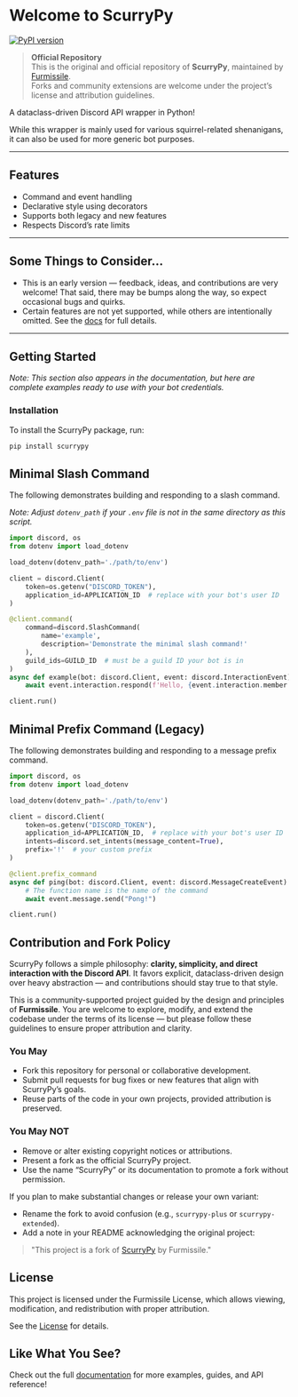 # __Welcome to ScurryPy__

[![PyPI version](https://badge.fury.io/py/scurrypy.svg)](https://badge.fury.io/py/scurrypy)

> **Official Repository**  
> This is the original and official repository of **ScurryPy**, maintained by [Furmissile](https://github.com/Furmissile).  
> Forks and community extensions are welcome under the project’s license and attribution guidelines.

A dataclass-driven Discord API wrapper in Python!

While this wrapper is mainly used for various squirrel-related shenanigans, it can also be used for more generic bot purposes.

---

## Features
* Command and event handling  
* Declarative style using decorators  
* Supports both legacy and new features  
* Respects Discord’s rate limits  

---

## Some Things to Consider...
* This is an early version — feedback, ideas, and contributions are very welcome! That said, there may be bumps along the way, so expect occasional bugs and quirks.  
* Certain features are not yet supported, while others are intentionally omitted. See the [docs](https://furmissile.github.io/scurrypy) for full details.  

---

## Getting Started
*Note: This section also appears in the documentation, but here are complete examples ready to use with your bot credentials.*

### Installation
To install the ScurryPy package, run:
```bash
pip install scurrypy
```

## Minimal Slash Command
The following demonstrates building and responding to a slash command.

*Note: Adjust `dotenv_path` if your `.env` file is not in the same directory as this script.*

```py
import discord, os
from dotenv import load_dotenv

load_dotenv(dotenv_path='./path/to/env')

client = discord.Client(
    token=os.getenv("DISCORD_TOKEN"),
    application_id=APPLICATION_ID  # replace with your bot's user ID
)

@client.command(
    command=discord.SlashCommand(
        name='example',
        description='Demonstrate the minimal slash command!'
    ),
    guild_ids=GUILD_ID  # must be a guild ID your bot is in
)
async def example(bot: discord.Client, event: discord.InteractionEvent):
    await event.interaction.respond(f'Hello, {event.interaction.member.user.username}!')

client.run()
```

## Minimal Prefix Command (Legacy)
The following demonstrates building and responding to a message prefix command.
```py
import discord, os
from dotenv import load_dotenv

load_dotenv(dotenv_path='./path/to/env')

client = discord.Client(
    token=os.getenv("DISCORD_TOKEN"),
    application_id=APPLICATION_ID,  # replace with your bot's user ID
    intents=discord.set_intents(message_content=True),
    prefix='!'  # your custom prefix
)

@client.prefix_command
async def ping(bot: discord.Client, event: discord.MessageCreateEvent):
    # The function name is the name of the command
    await event.message.send("Pong!")

client.run()
```

## Contribution and Fork Policy
ScurryPy follows a simple philosophy: **clarity, simplicity, and direct interaction with the Discord API**.
It favors explicit, dataclass-driven design over heavy abstraction — and contributions should stay true to that style.

This is a community-supported project guided by the design and principles of **Furmissile**.
You are welcome to explore, modify, and extend the codebase under the terms of its license — but please follow these guidelines to ensure proper attribution and clarity.

### You May
* Fork this repository for personal or collaborative development.
* Submit pull requests for bug fixes or new features that align with ScurryPy’s goals.
* Reuse parts of the code in your own projects, provided attribution is preserved.

### You May NOT
* Remove or alter existing copyright notices or attributions.
* Present a fork as the official ScurryPy project.
* Use the name “ScurryPy” or its documentation to promote a fork without permission.

If you plan to make substantial changes or release your own variant:
* Rename the fork to avoid confusion (e.g., `scurrypy-plus` or `scurrypy-extended`).
* Add a note in your README acknowledging the original project:
> "This project is a fork of [ScurryPy](https://github.com/Furmissile/scurrypy)
 by Furmissile."

 ## License
 This project is licensed under the Furmissile License, which allows viewing, modification, and redistribution with proper attribution.

See the [License](./LICENSE) for details.

## Like What You See?
Check out the full [documentation](https://furmissile.github.io/scurrypy)
 for more examples, guides, and API reference!
